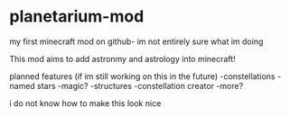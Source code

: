# planetarium-mod

my first minecraft mod on github- im not entirely sure what im doing

This mod aims to add astronmy and astrology into minecraft!

planned features (if im still working on this in the future)
    -constellations
    -named stars
    -magic?
    -structures
    -constellation creator
    -more?

i do not know how to make this look nice